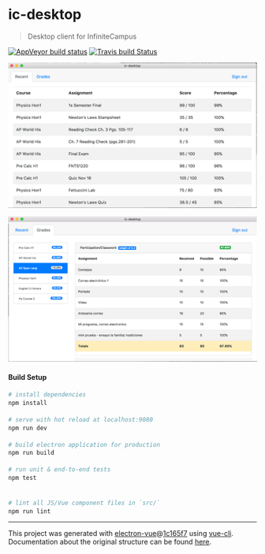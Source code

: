 # ic-desktop

> Desktop client for InfiniteCampus

[![AppVeyor build status](https://ci.appveyor.com/api/projects/status/dpba49y12fjwt1h6?svg=true)](https://ci.appveyor.com/project/aaronduino/ic-desktop)
[![Travis build Status](https://travis-ci.org/aaronduino/ic-desktop.svg?branch=master)](https://travis-ci.org/aaronduino/ic-desktop)

![View Recent Assignments](screenshot_recent.png)

![View Grade Details](screenshot_grades.png)

#### Build Setup

``` bash
# install dependencies
npm install

# serve with hot reload at localhost:9080
npm run dev

# build electron application for production
npm run build

# run unit & end-to-end tests
npm test


# lint all JS/Vue component files in `src/`
npm run lint

```

---

This project was generated with [electron-vue](https://github.com/SimulatedGREG/electron-vue)@[1c165f7](https://github.com/SimulatedGREG/electron-vue/tree/1c165f7c5e56edaf48be0fbb70838a1af26bb015) using [vue-cli](https://github.com/vuejs/vue-cli). Documentation about the original structure can be found [here](https://simulatedgreg.gitbooks.io/electron-vue/content/index.html).
